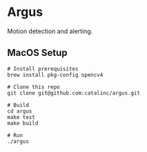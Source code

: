 # Argus

Motion detection and alerting.

## MacOS Setup
```shell
# Install prerequisites
brew install pkg-config opencv4

# Clone this repo
git clone git@github.com:catalinc/argus.git

# Build
cd argus
make test
make build

# Run
./argus
```